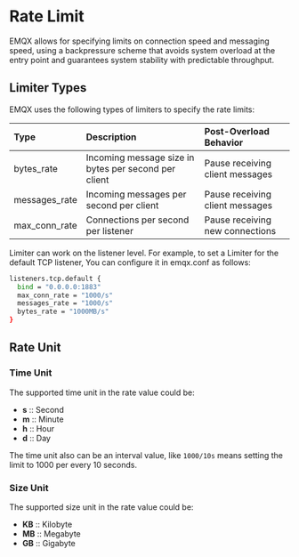 # Rate Limit

EMQX allows for specifying limits on connection speed and messaging speed, using a backpressure scheme that avoids system overload at the entry point and guarantees system stability with predictable throughput.

## Limiter Types

EMQX uses the following types of limiters to specify the rate limits:

| Type          | Description                               | Post-Overload Behavior          |
| :------------ | :---------------------------------------- | :------------------------------ |
| bytes_rate    | Incoming message size in bytes per second per client | Pause receiving client messages |
| messages_rate | Incoming messages per second per client             | Pause receiving client messages |
| max_conn_rate | Connections per second per listener                     | Pause receiving new connections |

Limiter can work on the listener level. For example, to set a Limiter for the default TCP listener, You can configure it in emqx.conf as follows:

```bash
listeners.tcp.default {
  bind = "0.0.0.0:1883"
  max_conn_rate = "1000/s"
  messages_rate = "1000/s"
  bytes_rate = "1000MB/s"
}
```

## Rate Unit

### Time Unit

The supported time unit in the rate value could be:

- **s** :: Second
- **m** :: Minute
- **h** :: Hour
- **d** :: Day

The time unit also can be an interval value, like `1000/10s` means setting the limit to 1000 per every 10 seconds.

### Size Unit

The supported size unit in the rate value could be:

- **KB** :: Kilobyte
- **MB** :: Megabyte
- **GB** :: Gigabyte

